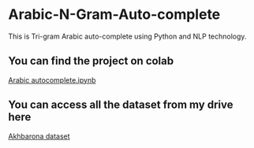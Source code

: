 # Arabic-N-Gram-Auto-complete

This is Tri-gram Arabic auto-complete using Python and NLP technology.

## You can find the project on colab
[Arabic autocomplete.ipynb](https://colab.research.google.com/drive/1AvGSaG8qPpCfAMw80ACWmwfEkFEFwT7R)
 
## You can access all the dataset from my drive here 
[Akhbarona dataset](https://drive.google.com/drive/folders/13RQLZM91A4T0WKYze2ITdGU1tBgKJwPx?usp=sharing)
